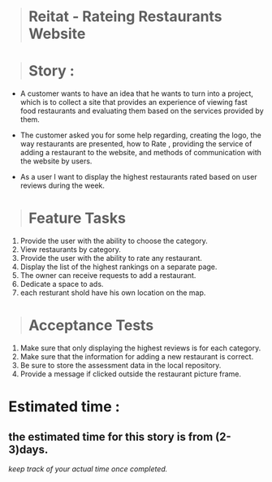 > # Reitat -  Rateing Restaurants Website 

># Story :

* A customer wants to have an idea that he wants to turn into a project, which is to collect a site that provides an experience of viewing fast food restaurants and evaluating them based on the services provided by them.

* The customer asked you for some help regarding, creating the logo, the way restaurants are presented, how to Rate , providing the service of adding a restaurant to the website, and methods of communication with the website by users.
* As a user I want  to display the highest restaurants rated based on user reviews during the week.
># Feature Tasks
1. Provide the user with the ability to choose the category.
2. View restaurants by category.
3. Provide the user with the ability to rate any restaurant.
4. Display the list of the highest rankings on a separate page.
5. The owner can receive requests to add a restaurant.
6. Dedicate a space to ads.
7. each resturant shold have his own location on the map.


># Acceptance Tests
1. Make sure that only displaying the highest reviews is for each category.
2. Make sure that the information for adding a new restaurant is correct.
3. Be sure to store the assessment data in the local repository.
4. Provide a message if clicked outside the restaurant picture frame.

# Estimated time :
 ## the estimated time for this story is from (2-3)days.
  *keep track of your actual time once completed.*
  